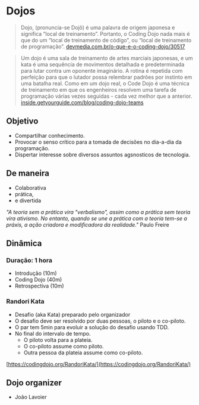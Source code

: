 # Dojos

> Dojo, (pronuncia-se Dojô) é uma palavra de origem japonesa e significa “local de treinamento”. Portanto, o Coding Dojo nada mais é que do um “local de treinamento de código”, ou “local de treinamento de programação”. [devmedia.com.br/o-que-e-o-coding-dojo/30517](https://www.devmedia.com.br/o-que-e-o-coding-dojo/30517)

> Um dojo é uma sala de treinamento de artes marciais japonesas, e um kata é uma sequência de movimentos detalhada e predeterminada para lutar contra um oponente imaginário. A rotina é repetida com perfeição para que o lutador possa relembrar padrões por instinto em uma batalha real. 
Como em um dojo real, o Code Dojo é uma técnica de treinamento em que os engenheiros resolvem uma tarefa de programação várias vezes seguidas - cada vez melhor que a anterior. [inside.getyourguide.com/blog/coding-dojo-teams](https://inside.getyourguide.com/blog/coding-dojo-teams)


## Objetivo
  - Compartilhar conhecimento.
  - Provocar o senso crítico para a tomada de decisões no dia-a-dia da programação.
  - Dispertar interesse sobre diversos assuntos agsnosticos de tecnologia. 

## De maneira
  - Colaborativa
  - prática,
  - e divertida

_"A teoria sem a prática vira "verbalismo", assim como a prática sem teoria vira ativismo. No entanto, quando se une a prática com a teoria tem-se a práxis, a ação criadora e modificadora da realidade."_ Paulo Freire


## Dinâmica

### Duração: 1 hora
  - Introdução (10m)
  - Coding Dojo (40m)
  - Retrospectiva (10m)

### Randori Kata
  - Desafio (aka Kata) preparado pelo organizador
  - O desafio deve ser resolvido por duas pessoas, o piloto e o co-piloto.
  - O par tem 5min para evoluir a solução do desafio usando TDD.
  - No final do intervalo de tempo.
    - O piloto volta para a plateia.
    - O co-piloto assume como piloto.
    - Outra pessoa da plateia assume como co-piloto.


[https://codingdojo.org/RandoriKata/](https://codingdojo.org/RandoriKata/)

## Dojo organizer
  - João Lavoier
